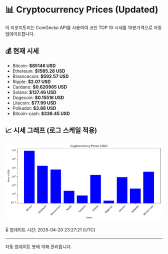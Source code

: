 
# 📊 Cryptocurrency Prices (Updated)

이 리포지토리는 CoinGecko API를 사용하여 코인 TOP 10 시세를 10분가격으로 자동 업데이트합니다.

## 💰 현재 시세
- Bitcoin: **$85146 USD**
- Ethereum: **$1585.28 USD**
- Binancecoin: **$592.57 USD**
- Ripple: **$2.07 USD**
- Cardano: **$0.620965 USD**
- Solana: **$137.46 USD**
- Dogecoin: **$0.15516 USD**
- Litecoin: **$77.99 USD**
- Polkadot: **$3.88 USD**
- Bitcoin-cash: **$336.45 USD**

## 📈 시세 그래프 (로그 스케일 적용)
![Crypto Prices](crypto_prices.png)

⏳ 업데이트 시간: 2025-04-20 23:27:21 (UTC)

---
자동 업데이트 봇에 의해 관리됩니다.
